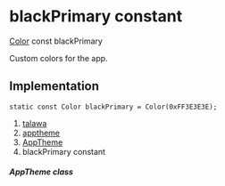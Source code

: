 
<div>

# blackPrimary constant

</div>


[Color](https://api.flutter.dev/flutter/painting/Color-class.html) const
blackPrimary



Custom colors for the app.



## Implementation

``` language-dart
static const Color blackPrimary = Color(0xFF3E3E3E);
```







1.  [talawa](../../index.html)
2.  [apptheme](../../apptheme/)
3.  [AppTheme](../../apptheme/AppTheme-class.html)
4.  blackPrimary constant

##### AppTheme class







